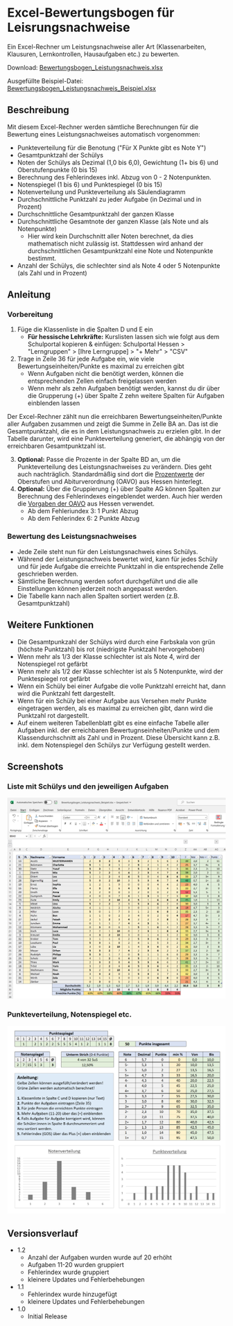 # Excel-Bewertungsbogen für Leisrungsnachweise

Ein Excel-Rechner um Leistungsnachweise aller Art (Klassenarbeiten, Klausuren, Lernkontrollen, Hausaufgaben etc.) zu bewerten.

Download: [Bewertungsbogen_Leistungsnachweis.xlsx](https://github.com/margomius/bewertungsbogen-leistungsnachweis/raw/main/Bewertungsbogen_Leistungsnachweis.xlsx)

Ausgefüllte Beispiel-Datei: [Bewertungsbogen_Leistungsnachweis_Beispiel.xlsx](https://github.com/margomius/bewertungsbogen-leistungsnachweis/raw/main/Bewertungsbogen_Leistungsnachweis_Beispiel.xlsx)

## Beschreibung

Mit diesem Excel-Rechner werden sämtliche Berechnungen für die Bewertung eines Leistungsnachweises automatisch vorgenommen:
* Punkteverteilung für die Benotung ("Für X Punkte gibt es Note Y")
* Gesamtpunktzahl der Schülys
* Noten der Schülys als Dezimal (1,0 bis 6,0), Gewichtung (1+ bis 6) und Oberstufenpunkte (0 bis 15)
* Berechnung des Fehlerindexes inkl. Abzug von 0 - 2 Notenpunkten.
* Notenspiegel (1 bis 6) und Punktespiegel (0 bis 15)
* Notenverteilung und Punkteverteilung als Säulendiagramm
* Durchschnittliche Punktzahl zu jeder Aufgabe (in Dezimal und in Prozent)
* Durchschnittliche Gesamtpunktzahl der ganzen Klasse
* Durchschnittliche Gesamtnote der ganzen Klasse (als Note und als Notenpunkte)
    * Hier wird kein Durchschnitt aller Noten berechnet, da dies mathematisch nicht zulässig ist. Stattdessen wird anhand der durchschnittlichen Gesamtpunktzahl eine Note und Notenpunkte bestimmt.
* Anzahl der Schülys, die schlechter sind als Note 4 oder 5 Notenpunkte (als Zahl und in Prozent)

## Anleitung

### Vorbereitung

1. Füge die Klassenliste in die Spalten D und E ein
    * **Für hessische Lehrkräfte:** Kurslisten lassen sich wie folgt aus dem Schulportal kopieren & einfügen: Schulportal Hessen > "Lerngruppen" > [Ihre Lerngruppe] > "+ Mehr" > "CSV"
2. Trage in Zeile 36 für jede Aufgabe ein, wie viele Bewertungseinheiten/Punkte es maximal zu erreichen gibt
    * Wenn Aufgaben nicht die benötigt werden, können die entsprechenden Zellen einfach freigelassen werden
    * Wenn mehr als zehn Aufgaben benötigt werden, kannst du dir über die Grupperung (+) über Spalte Z zehn weitere Spalten für Aufgaben einblenden lassen

Der Excel-Rechner zählt nun die erreichbaren Bewertungseinheiten/Punkte aller Aufgaben zusammen und zeigt die Summe in Zelle BA an. Das ist die Gesamtpunktzahl, die es in dem Leistungsnachweis zu erzielen gibt.
In der Tabelle darunter, wird eine Punkteverteilung generiert, die abhängig von der erreichbaren Gesamtpunktzahl ist.

3. **Optional:** Passe die Prozente in der Spalte BD an, um die Punkteverteilung des Leistungsnachweises zu verändern. Dies geht auch nachträglich. Standardmäßig sind dort die [Prozentwerte](https://www.rv.hessenrecht.hessen.de/bshe/document/hevr-OSt_AbiVHEV8Anlage9a) der Oberstufen und Abiturverordnung (OAVO) aus Hessen hinterlegt.
4. **Optional:** Über die Gruppierung (+) über Spalte AG können Spalten zur Berechnung des Fehlerindexes eingeblendet werden. Auch hier werden die [Vorgaben der OAVO](https://www.rv.hessenrecht.hessen.de/bshe/document/hevr-OSt_AbiVHEV6Anlage9b) aus Hessen verwendet.
    * Ab dem Fehleriundex 3: 1 Punkt Abzug
    * Ab dem Fehlerindex 6: 2 Punkte Abzug

### Bewertung des Leistungsnachweises

* Jede Zeile steht nun für den Leistungsnachweis eines Schülys.
* Während der Leistungsnachweis bewertet wird, kann für jedes Schüly und für jede Aufgabe die erreichte Punktzahl in die entsprechende Zelle geschrieben werden.
* Sämtliche Berechnung werden sofort durchgeführt und die alle Einstellungen können jederzeit noch angepasst werden.
* Die Tabelle kann nach allen Spalten sortiert werden (z.B. Gesamtpunktzahl)

## Weitere Funktionen

* Die Gesamtpunkzahl der Schülys wird durch eine Farbskala von grün (höchste Punktzahl) bis rot (niedrigste Punktzahl hervorgehoben)
* Wenn mehr als 1/3 der Klasse schlechter ist als Note 4, wird der Notenspiegel rot gefärbt
* Wenn mehr als 1/2 der Klasse schlechter ist als 5 Notenpunkte, wird der Punktespiegel rot gefärbt
* Wenn ein Schüly bei einer Aufgabe die volle Punktzahl erreicht hat, dann wird die Punktzahl fett dargestellt.
* Wenn für ein Schüly bei einer Aufgabe aus Versehen mehr Punkte eingetragen werden, als es maximal zu erreichen gibt, dann wird die Punktzahl rot dargestellt.
* Auf einem weiteren Tabellenblatt gibt es eine einfache Tabelle aller Aufgaben inkl. der erreichbaren Bewertugnseinheiten/Punkte und dem Klassendurchschnitt als Zahl und in Prozent. Diese Übersicht kann z.B. inkl. dem Notenspiegel den Schülys zur Verfügung gestellt werden.

## Screenshots

### Liste mit Schülys und den jeweiligen Aufgaben
![image](https://github.com/margomius/bewertungsbogen-leistungsnachweis/blob/main/Screenshots/Screenshot_1.PNG?raw=true)

### Punkteverteilung, Notenspiegel etc.
![image](https://github.com/margomius/bewertungsbogen-leistungsnachweis/blob/main/Screenshots/Screenshot_2.PNG?raw=true)

## Versionsverlauf

* 1.2
    * Anzahl der Aufgaben wurden wurde auf 20 erhöht
    * Aufgaben 11-20 wurden gruppiert
    * Fehlerindex wurde gruppiert
    * kleinere Updates und Fehlerbehebungen
* 1.1
    * Fehlerindex wurde hinzugefügt
    * kleinere Updates und Fehlerbehebungen
* 1.0
    * Initial Release 